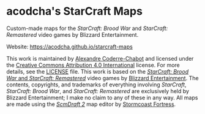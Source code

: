 # acodcha's StarCraft Maps

Custom-made maps for the _StarCraft: Brood War_ and _StarCraft: Remastered_ video games by Blizzard Entertainment.

Website: <https://acodcha.github.io/starcraft-maps>

This work is maintained by [Alexandre Coderre-Chabot](https://github.com/acodcha) and licensed under the [Creative Commons Attribution 4.0 International](https://creativecommons.org/licenses/by/4.0) license. For more details, see the [LICENSE](LICENSE) file. This work is based on the [_StarCraft: Brood War_ and _StarCraft: Remastered_](https://starcraft.blizzard.com) video games by [Blizzard Entertainment](https://www.blizzard.com). The contents, copyrights, and trademarks of everything involving _StarCraft_, _StarCraft: Brood War_, and _StarCraft: Remastered_ are exclusively held by Blizzard Entertainment; I make no claim to any of these in any way. All maps are made using the [_ScmDraft 2_](http://www.stormcoast-fortress.net/cntt/software/scmdraft) map editor by [Stormcoast Fortress](http://www.stormcoast-fortress.net).
